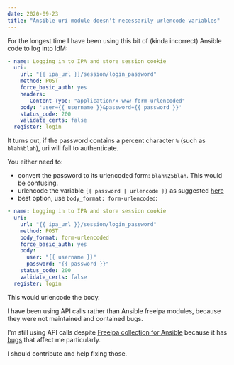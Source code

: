 ```yaml
---
date: 2020-09-23 
title: "Ansible uri module doesn't necessarily urlencode variables" 
---
```


For the longest time I have been using this bit of (kinda incorrect) Ansible code to log into IdM:

```yaml
- name: Logging in to IPA and store session cookie                            
  uri:                                                                        
    url: "{{ ipa_url }}/session/login_password"                           
    method: POST                                                              
    force_basic_auth: yes                                                     
    headers:                                                                  
       Content-Type: "application/x-www-form-urlencoded"                      
    body: 'user={{ username }}&password={{ password }}'    
    status_code: 200                                                          
    validate_certs: false                                                     
  register: login  
```

It turns out, if the password contains a percent character `%` (such as `blah%blah`), uri will fail to authenticate.

You either need to:

- convert the password to its urlencoded form: `blah%25blah`. This would be confusing.
- urlencode the variable `{{ password | urlencode }}` as suggested [here](https://github.com/ansible/ansible/issues/63511)
- best option, use `body_format: form-urlencoded`:

```yaml
- name: Logging in to IPA and store session cookie                            
  uri:                                                                        
    url: "{{ ipa_url }}/session/login_password"                           
    method: POST                                                              
    body_format: form-urlencoded                                              
    force_basic_auth: yes                                                     
    body:                                                                     
      user: "{{ username }}"                                            
      password: "{{ password }}"                                              
    status_code: 200                                                          
    validate_certs: false                                                     
  register: login
```

This would urlencode the body.

I have been using API calls rather than Ansible freeipa modules, because they were not maintained and contained bugs.

I'm still using API calls despite [Freeipa collection for Ansible](https://github.com/freeipa/ansible-freeipa) because it has [bugs](https://github.com/freeipa/ansible-freeipa/issues/160) that affect me particularly. 

I should contribute and help fixing those.